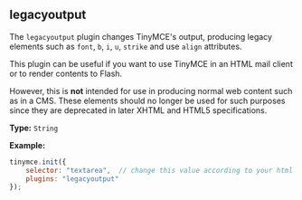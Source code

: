 
## legacyoutput

The `legacyoutput` plugin changes TinyMCE's output, producing legacy elements such as `font`, `b`, `i`, `u`, `strike` and use `align` attributes.

This plugin can be useful if you want to use TinyMCE in an HTML mail client or to render contents to Flash.

However, this is **not** intended for use in producing normal web content such as in a CMS. These elements should no longer be used for such purposes since they are deprecated in later XHTML and HTML5 specifications.

**Type:** `String`

**Example:**

```js
tinymce.init({
    selector: "textarea",  // change this value according to your html
    plugins: "legacyoutput"
});
```
